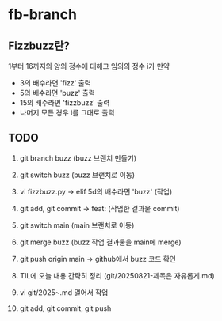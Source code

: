 # fb-branch

## Fizzbuzz란?

1부터 16까지의 양의 정수에 대해그 임의의 정수 i가 만약
- 3의 배수라면 'fizz' 출력
- 5의 배수라면 'buzz' 출력
- 15의 배수라면 'fizzbuzz' 출력
- 나머지 모든 경우 i를 그대로 출력


## TODO

1. git branch buzz (buzz 브랜치 만들기)
2. git switch buzz (buzz 브랜치로 이동)
3. vi fizzbuzz.py -> elif 5d의 배수라면 'buzz' (작업)
4. git add, git commit -> feat: (작업한 결과물 commit)
5. git switch main (main 브랜치로 이동)
6. git merge buzz (buzz 작업 결과물을 main에 merge)
7. git push origin main -> github에서 buzz 코드 확인

8. TIL에 오늘 내용 간략히 정리 (git/20250821-제목은 자유롭게.md)
9. vi git/2025~.md 열어서 작업
10. git add, git commit, git push
